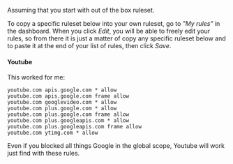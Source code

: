 Assuming that you start with out of the box ruleset.

To copy a specific ruleset below into your own ruleset, go to _"My rules"_ in the dashboard. When you click _Edit_, you will be able to freely edit your rules, so from there it is just a matter of copy any specific ruleset below and to paste it at the end of your list of rules, then click _Save_.

#### Youtube

This worked for me:

    youtube.com apis.google.com * allow
    youtube.com apis.google.com frame allow
    youtube.com googlevideo.com * allow
    youtube.com plus.google.com * allow
    youtube.com plus.google.com frame allow
    youtube.com plus.googleapis.com * allow
    youtube.com plus.googleapis.com frame allow
    youtube.com ytimg.com * allow

Even if you blocked all things Google in the global scope, Youtube will work just find with these rules.